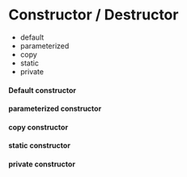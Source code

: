 # Constructor / Destructor



* default
* parameterized
* copy
* static
* private









#### Default constructor

#### parameterized constructor

#### copy constructor

#### static constructor

#### private constructor

